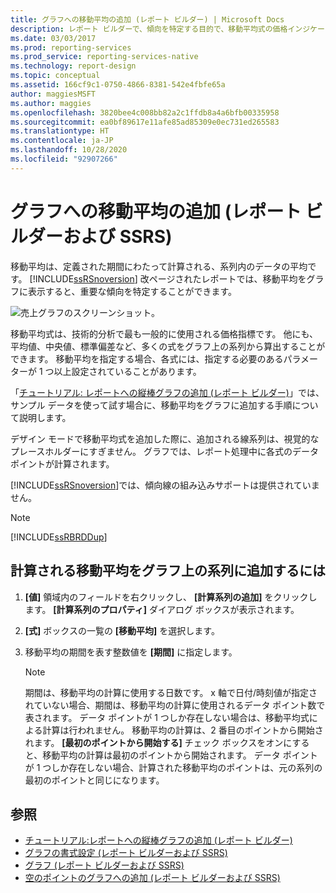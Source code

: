 ```yaml
---
title: グラフへの移動平均の追加 (レポート ビルダー) | Microsoft Docs
description: レポート ビルダーで、傾向を特定する目的で、移動平均式の価格インジケーターをグラフに表示する方法について説明します。
ms.date: 03/03/2017
ms.prod: reporting-services
ms.prod_service: reporting-services-native
ms.technology: report-design
ms.topic: conceptual
ms.assetid: 166cf9c1-0750-4866-8381-542e4fbfe65a
author: maggiesMSFT
ms.author: maggies
ms.openlocfilehash: 3820bee4c008bb82a2c1ffdb8a4a6bfb00335958
ms.sourcegitcommit: ea0bf89617e11afe85ad85309e0ec731ed265583
ms.translationtype: HT
ms.contentlocale: ja-JP
ms.lasthandoff: 10/28/2020
ms.locfileid: "92907266"
---
```

# <a name="add-a-moving-average-to-a-chart-report-builder-and-ssrs"></a>グラフへの移動平均の追加 (レポート ビルダーおよび SSRS)
移動平均は、定義された期間にわたって計算される、系列内のデータの平均です。 [!INCLUDE[ssRSnoversion](../../includes/ssrsnoversion-md.md)] 改ページされたレポートでは、移動平均をグラフに表示すると、重要な傾向を特定することができます。  

![売上グラフのスクリーンショット。](../../reporting-services/media/report-builder-column-chart-tutorial.png)
  
 移動平均式は、技術的分析で最も一般的に使用される価格指標です。 他にも、平均値、中央値、標準偏差など、多くの式をグラフ上の系列から算出することができます。 移動平均を指定する場合、各式には、指定する必要のあるパラメーターが 1 つ以上設定されていることがあります。  
 
 「[チュートリアル: レポートへの縦棒グラフの追加 (レポート ビルダー)](../tutorial-add-a-column-chart-to-your-report-report-builder.md)」では、サンプル データを使って試す場合に、移動平均をグラフに追加する手順について説明します。
  
 デザイン モードで移動平均式を追加した際に、追加される線系列は、視覚的なプレースホルダーにすぎません。 グラフでは、レポート処理中に各式のデータ ポイントが計算されます。  
  
 [!INCLUDE[ssRSnoversion](../../includes/ssrsnoversion-md.md)]では、傾向線の組み込みサポートは提供されていません。  
  
> [!NOTE]  
>  [!INCLUDE[ssRBRDDup](../../includes/ssrbrddup-md.md)]  
  
## <a name="to-add-a-calculated-moving-average-to-a-series-on-the-chart"></a>計算される移動平均をグラフ上の系列に追加するには  
  
1.  **[値]** 領域内のフィールドを右クリックし、 **[計算系列の追加]** をクリックします。 **[計算系列のプロパティ]** ダイアログ ボックスが表示されます。  
  
2.  **[式]** ボックスの一覧の **[移動平均]** を選択します。  
  
3.  移動平均の期間を表す整数値を **[期間]** に指定します。  
  
    > [!NOTE]  
    >  期間は、移動平均の計算に使用する日数です。 x 軸で日付/時刻値が指定されていない場合、期間は、移動平均の計算に使用されるデータ ポイント数で表されます。 データ ポイントが 1 つしか存在しない場合は、移動平均式による計算は行われません。 移動平均の計算は、2 番目のポイントから開始されます。 **[最初のポイントから開始する]** チェック ボックスをオンにすると、移動平均の計算は最初のポイントから開始されます。 データ ポイントが 1 つしか存在しない場合、計算された移動平均のポイントは、元の系列の最初のポイントと同じになります。  
  
## <a name="see-also"></a>参照  
* [チュートリアル:レポートへの縦棒グラフの追加 (レポート ビルダー)](../tutorial-add-a-column-chart-to-your-report-report-builder.md)
*  [グラフの書式設定 &#40;レポート ビルダーおよび SSRS&#41;](../../reporting-services/report-design/formatting-a-chart-report-builder-and-ssrs.md)   
*  [グラフ &#40;レポート ビルダーおよび SSRS&#41;](../../reporting-services/report-design/charts-report-builder-and-ssrs.md)   
*  [空のポイントのグラフへの追加 &#40;レポート ビルダーおよび SSRS&#41;](../../reporting-services/report-design/add-empty-points-to-a-chart-report-builder-and-ssrs.md)  
  
  
